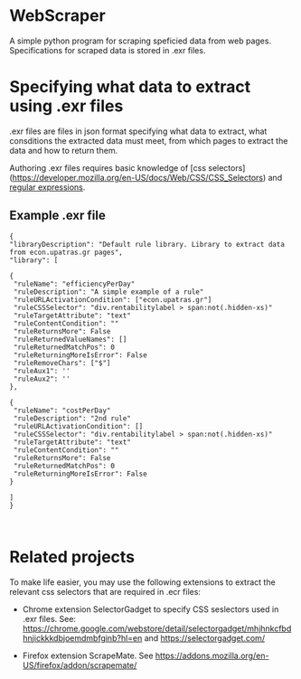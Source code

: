 # WebScraper
 
A simple python program for scraping speficied data from web pages. Specifications for scraped data is stored in .exr files.



# Specifying what data to extract using .exr files

.exr files are files in json format specifying what data to extract, what consditions the extracted data must meet, from which pages to extract the data and how to return them. 

Authoring .exr files requires basic knowledge of [css selectors] (https://developer.mozilla.org/en-US/docs/Web/CSS/CSS_Selectors) and [regular expressions](https://www.regular-expressions.info/).

## Example .exr file

```
{
"libraryDescription": "Default rule library. Library to extract data from econ.upatras.gr pages",
"library": [

{
 "ruleName": "efficiencyPerDay"
 "ruleDescription": "A simple example of a rule"
 "ruleURLActivationCondition": ["econ.upatras.gr"]
 "ruleCSSSelector": "div.rentabilitylabel > span:not(.hidden-xs)"
 "ruleTargetAttribute": "text"
 "ruleContentCondition": ""
 "ruleReturnsMore": False
 "ruleReturnedValueNames": []
 "ruleReturnedMatchPos": 0
 "ruleReturningMoreIsError": False
 "ruleRemoveChars": ["$"]
 "ruleAux1": ''
 "ruleAux2": ''
},

{
 "ruleName": "costPerDay"
 "ruleDescription": "2nd rule"
 "ruleURLActivationCondition": []
 "ruleCSSSelector": "div.rentabilitylabel > span:not(.hidden-xs)"
 "ruleTargetAttribute": "text"
 "ruleContentCondition": ""
 "ruleReturnsMore": False
 "ruleReturnedMatchPos": 0
 "ruleReturningMoreIsError": False
}

]
}



```



# Related projects

To make life easier, you may use the following extensions to extract the relevant css selectors that are required in .ecr files:

* Chrome extension SelectorGadget to specify CSS seslectors used in .exr files. See: https://chrome.google.com/webstore/detail/selectorgadget/mhjhnkcfbdhnjickkkdbjoemdmbfginb?hl=en and   https://selectorgadget.com/   

* Firefox extension ScrapeMate. See https://addons.mozilla.org/en-US/firefox/addon/scrapemate/

